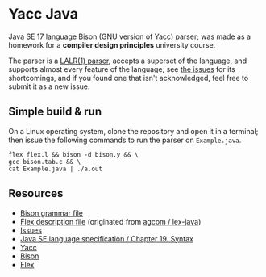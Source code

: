 # Yacc Java

Java SE 17 language Bison (GNU version of Yacc) parser; was made as a homework for a **compiler design principles** university course.

The parser is a [LALR(1) parser](https://en.wikipedia.org/wiki/LALR_parser), accepts a superset of the language, and supports almost every feature of the language; see [the issues](https://github.com/agcom/yacc-java/issues) for its shortcomings, and if you found one that isn't acknowledged, feel free to submit it as a new issue.

## Simple build & run

On a Linux operating system, clone the repository and open it in a terminal; then issue the following commands to run the parser on `Example.java`.

```shell
flex flex.l && bison -d bison.y && \
gcc bison.tab.c && \
cat Example.java | ./a.out
```

## Resources

- [Bison grammar file](bison.y)
- [Flex description file](flex.l) (originated from [agcom / lex-java](https://github.com/agcom/lex-java))
- [Issues](https://github.com/agcom/yacc-java/issues)
- [Java SE language specification / Chapter 19. Syntax](https://docs.oracle.com/javase/specs/jls/se17/html/jls-19.html)
- [Yacc](https://en.wikipedia.org/wiki/Yacc)
- [Bison](https://www.gnu.org/software/bison/)
- [Flex](https://github.com/westes/flex)
